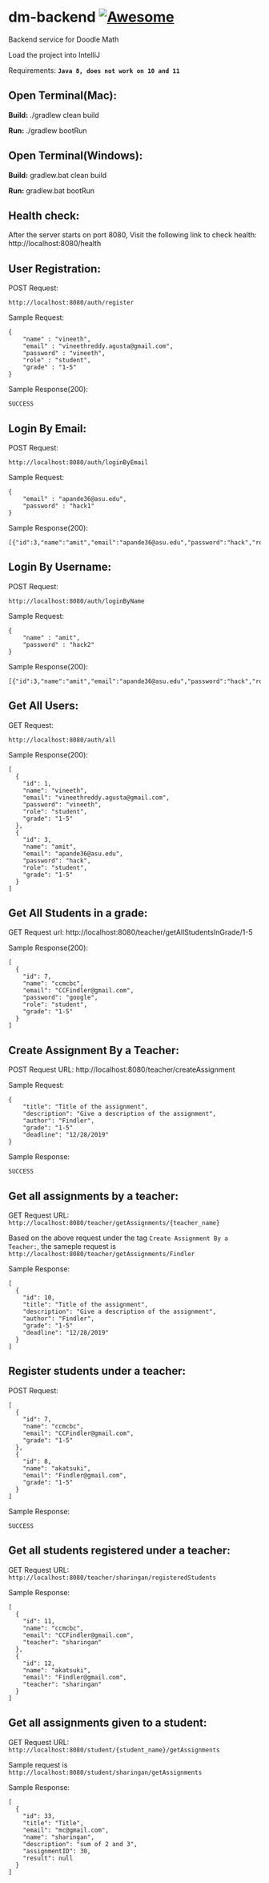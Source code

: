# dm-backend [![Awesome](https://cdn.rawgit.com/sindresorhus/awesome/d7305f38d29fed78fa85652e3a63e154dd8e8829/media/badge.svg)](https://github.com/sindresorhus/awesome)

Backend service for Doodle Math

Load the project into IntelliJ

Requirements: <b>`Java 8, does not work on 10 and 11`</b>



Open Terminal(Mac):
-------------------
<b>Build:</b> ./gradlew clean build

<b>Run:</b> ./gradlew bootRun


Open Terminal(Windows):
-------------------
<b>Build:</b> gradlew.bat clean build

<b>Run:</b> gradlew.bat bootRun


Health check:
------------
After the server starts on port 8080, Visit the following link to check health: http://localhost:8080/health

User Registration:
-----------------

POST Request: 

    http://localhost:8080/auth/register

Sample Request:
    
    {
        "name" : "vineeth",
        "email" : "vineethreddy.agusta@gmail.com",
        "password" : "vineeth",
        "role" : "student",
        "grade" : "1-5"
    }

Sample Response(200):

    SUCCESS

Login By Email:
--------------


POST Request: 

    http://localhost:8080/auth/loginByEmail

Sample Request:
    
    {
    	"email" : "apande36@asu.edu",
    	"password" : "hack1"
    }

Sample Response(200):

    [{"id":3,"name":"amit","email":"apande36@asu.edu","password":"hack","role":"student","grade":null}]


Login By Username:
-----------------


POST Request: 

    http://localhost:8080/auth/loginByName

Sample Request:
    
    {
    	"name" : "amit",
    	"password" : "hack2"
    }

Sample Response(200):

    [{"id":3,"name":"amit","email":"apande36@asu.edu","password":"hack","role":"student","grade":null}]
    
    
Get All Users:
--------------


GET Request: 

    http://localhost:8080/auth/all

Sample Response(200):

    [
      {
        "id": 1,
        "name": "vineeth",
        "email": "vineethreddy.agusta@gmail.com",
        "password": "vineeth",
        "role": "student",
        "grade": "1-5"
      },
      {
        "id": 3,
        "name": "amit",
        "email": "apande36@asu.edu",
        "password": "hack",
        "role": "student",
        "grade": "1-5"
      }
    ]
    

Get All Students in a grade:
----------------------------

GET Request url: http://localhost:8080/teacher/getAllStudentsInGrade/1-5


Sample Response(200):

    [
      {
        "id": 7,
        "name": "ccmcbc",
        "email": "CCFindler@gmail.com",
        "password": "google",
        "role": "student",
        "grade": "1-5"
      }
    ]
    
    
Create Assignment By a Teacher:
----------------------------

POST Request URL: http://localhost:8080/teacher/createAssignment

Sample Request:

    {
        "title": "Title of the assignment",
        "description": "Give a description of the assignment",
        "author": "Findler",
        "grade": "1-5"
        "deadline": "12/28/2019"
    }

Sample Response:

    SUCCESS

Get all assignments by a teacher:
----------------------------

GET Request URL: `http://localhost:8080/teacher/getAssignments/{teacher_name}`

Based on the above request under the tag `Create Assignment By a Teacher:`, the sameple request is `http://localhost:8080/teacher/getAssignments/Findler`

Sample Response:
    
    [
      {
        "id": 10,
        "title": "Title of the assignment",
        "description": "Give a description of the assignment",
        "author": "Findler",
        "grade": "1-5"
        "deadline": "12/28/2019"
      }
    ]

Register students under a teacher:
----------------------------

POST Request:

    [
      {
        "id": 7,
        "name": "ccmcbc",
        "email": "CCFindler@gmail.com",
        "grade": "1-5"
      },
      {
        "id": 8,
        "name": "akatsuki",
        "email": "Findler@gmail.com",
        "grade": "1-5"
      }
    ]
    
Sample Response:

    SUCCESS
    

Get all students registered under a teacher:
-----------------------------------

GET Request URL: `http://localhost:8080/teacher/sharingan/registeredStudents`

Sample Response:

    [
      {
        "id": 11,
        "name": "ccmcbc",
        "email": "CCFindler@gmail.com",
        "teacher": "sharingan"
      },
      {
        "id": 12,
        "name": "akatsuki",
        "email": "Findler@gmail.com",
        "teacher": "sharingan"
      }
    ]

Get all assignments given to a student:
----------------------------

GET Request URL: `http://localhost:8080/student/{student_name}/getAssignments`

Sample request is `http://localhost:8080/student/sharingan/getAssignments`

Sample Response:
    
    [
      {
        "id": 33,
        "title": "Title",
        "email": "mc@gmail.com",
        "name": "sharingan",
        "description": "sum of 2 and 3",
        "assignmentID": 30,
        "result": null
      }
    ]
